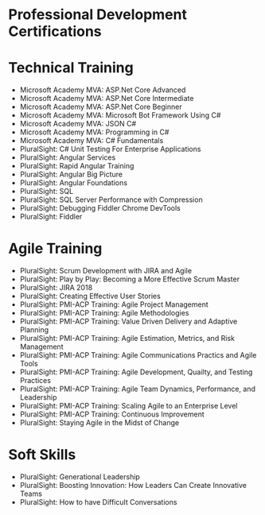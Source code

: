# Professional Development Certifications</br>


# Technical Training
* Microsoft Academy MVA: ASP.Net Core Advanced </br>
* Microsoft Academy MVA: ASP.Net Core Intermediate </br>
* Microsoft Academy MVA: ASP.Net Core Beginner </br>
* Microsoft Academy MVA: Microsoft Bot Framework Using C# </br>
* Microsoft Academy MVA: JSON C# </br>
* Microsoft Academy MVA: Programming in C# </br>
* Microsoft Academy MVA: C# Fundamentals </br>
* PluralSight: C# Unit Testing For Enterprise Applications </br>
* PluralSight: Angular Services </br>
* PluralSight: Rapid Angular Training </br>
* PluralSight: Angular Big Picture </br>
* PluralSight: Angular Foundations </br>
* PluralSight: SQL </br>
* PluralSight: SQL Server Performance with Compression</br>
* PluralSight: Debugging Fiddler Chrome DevTools </br>
* PluralSight: Fiddler </br>
# Agile Training
* PluralSight: Scrum Development with JIRA and Agile </br>
* PluralSight: Play by Play: Becoming a More Effective Scrum Master </br>
* PluralSight: JIRA 2018 </br>
* PluralSight: Creating Effective User Stories </br>
* PluralSight: PMI-ACP Training: Agile Project Management </br>
* PluralSight: PMI-ACP Training: Agile Methodologies </br>
* PluralSight: PMI-ACP Training: Value Driven Delivery and Adaptive Planning </br>
* PluralSight: PMI-ACP Training: Agile Estimation, Metrics, and Risk Management</br>
* PluralSight: PMI-ACP Training: Agile Communications Practics and Agile Tools</br>
* PluralSight: PMI-ACP Training: Agile Development, Quailty, and Testing Practices</br>
* PluralSight: PMI-ACP Training: Agile Team Dynamics, Performance, and Leadership</br>
* PluralSight: PMI-ACP Training: Scaling Agile to an Enterprise Level</br>
* PluralSight: PMI-ACP Training: Continuous Improvement</br>
* PluralSight: Staying Agile in the Midst of Change </br>
# Soft Skills
* PluralSight: Generational Leadership </br>
* PluralSight: Boosting Innovation: How Leaders Can Create Innovative Teams </br>
* PluralSight: How to have Difficult Conversations </br>


